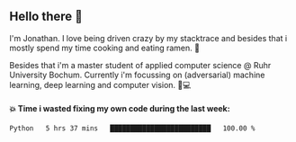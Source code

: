 ## Hello there 👋

I'm Jonathan. I love being driven crazy by my stacktrace and besides that i mostly spend my time cooking and eating ramen. 🍜

Besides that i'm a master student of applied computer science @ Ruhr University Bochum. 
Currently i'm focussing on (adversarial) machine learning, deep learning and computer vision. 🔬💻

#### 💥 Time i wasted fixing my own code during the last week:

<!--START_SECTION:waka-->

```text
Python   5 hrs 37 mins   █████████████████████████   100.00 %
```

<!--END_SECTION:waka-->
